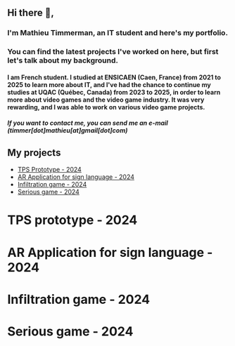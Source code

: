 ## Hi there 👋,
### I'm Mathieu Timmerman, an IT student and here's my portfolio.
### You can find the latest projects I've worked on here, but first let's talk about my background.

#### I am French student. I studied at ENSICAEN (Caen, France) from 2021 to 2025 to learn more about IT, and I've had the chance to continue my studies at UQAC (Québec, Canada) from 2023 to 2025, in order to learn more about video games and the video game industry. It was very rewarding, and I was able to work on various video game projects.

##### If you want to contact me, you can send me an e-mail (*timmer[dot]mathieu[at]gmail[dot]com*)

## My projects
- [TPS Prototype - 2024](#tps-prototype---2024)
- [AR Application for sign language - 2024](#ar-application-for-sign-language---2024)
- [Infiltration game - 2024](#infiltration-game---2024)
- [Serious game - 2024](#serious-game---2024)

# TPS prototype - 2024

# AR Application for sign language - 2024

# Infiltration game - 2024

# Serious game - 2024

<!--
**MathThree/MathThree** is a ✨ _special_ ✨ repository because its `README.md` (this file) appears on your GitHub profile.

Here are some ideas to get you started:

- 🔭 I’m currently working on ...
- 🌱 I’m currently learning ...
- 👯 I’m looking to collaborate on ...
- 🤔 I’m looking for help with ...
- 💬 Ask me about ...
- 📫 How to reach me: ...
- 😄 Pronouns: ...
- ⚡ Fun fact: ...
-->
